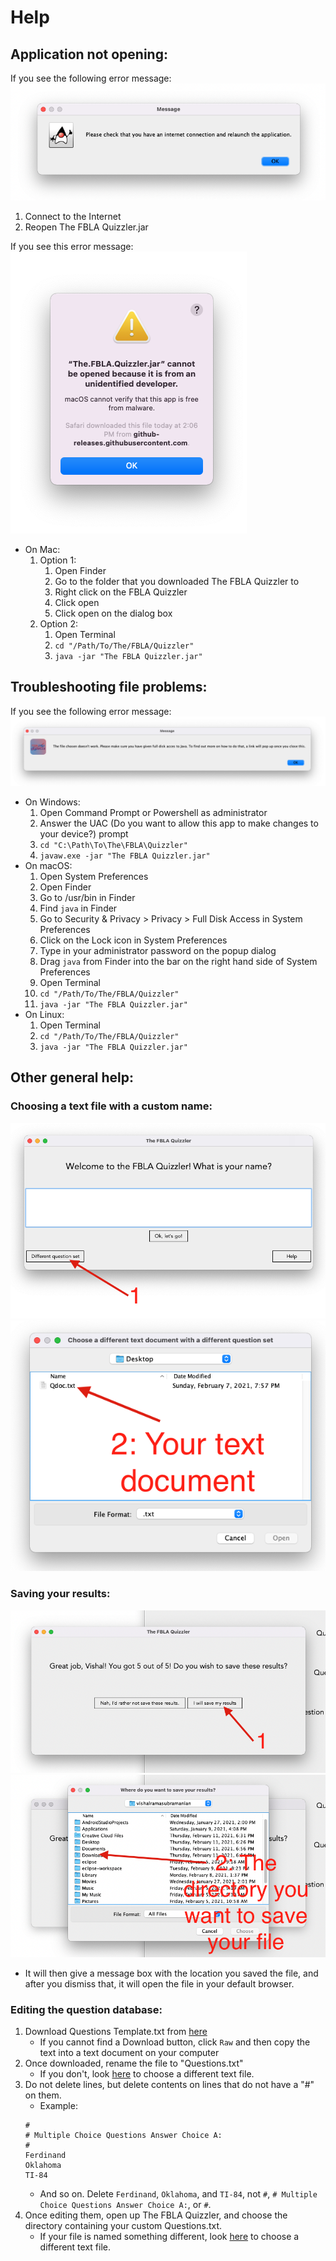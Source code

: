 # Help
## Application not opening:
If you see the following error message:
![No Internet](https://github.com/Vishram1123/The-FBLA-Quizzler/blob/main/Resources%20(README.md%20and%20Help.md)/No%20Internet.png?raw=true "No Internet")
1. Connect to the Internet
2. Reopen The FBLA Quizzler.jar

If you see this error message:
![No Permission](https://github.com/Vishram1123/The-FBLA-Quizzler/blob/main/Resources%20(README.md%20and%20Help.md)/Mac-Cannot%20be%20opened.png?raw=true "No Permission")
* On Mac:
    1. Option 1:
        1. Open Finder
        2. Go to the folder that you downloaded The FBLA Quizzler to
        3. Right click on the FBLA Quizzler
        4. Click open
        5. Click open on the dialog box
    2. Option 2:
        1. Open Terminal
        2. `cd "/Path/To/The/FBLA/Quizzler"`
        3. `java -jar "The FBLA Quizzler.jar"`
## Troubleshooting file problems:
If you see the following error message:
![File error dialog box](https://github.com/Vishram1123/The-FBLA-Quizzler/blob/main/Resources%20(README.md%20and%20Help.md)/File%20Chosen%20does%20not%20work.png?raw=true "File error dialog box")
* On Windows:
    1. Open Command Prompt or Powershell as administrator
    2. Answer the UAC (Do you want to allow this app to make changes to your device?) prompt
    3. `cd "C:\Path\To\The\FBLA\Quizzler"`
    4. `javaw.exe -jar "The FBLA Quizzler.jar"`
* On macOS:
    1. Open System Preferences
    2. Open Finder
    3. Go to /usr/bin in Finder
    4. Find `java` in Finder
    5. Go to Security & Privacy > Privacy > Full Disk Access in System Preferences
    6. Click on the Lock icon in System Preferences
    7. Type in your administrator password on the popup dialog
    8. Drag `java` from Finder into the bar on the right hand side of System Preferences
    9. Open Terminal
    10. `cd "/Path/To/The/FBLA/Quizzler"`
    11. `java -jar "The FBLA Quizzler.jar"`
* On Linux:
    1. Open Terminal
    2. `cd "/Path/To/The/FBLA/Quizzler"`
    3. `java -jar "The FBLA Quizzler.jar"`
## Other general help:
### Choosing a text file with a custom name:
![Step 1: Click Different Question Set](https://github.com/Vishram1123/The-FBLA-Quizzler/blob/main/Resources%20(README.md%20and%20Help.md)/Custom%20File%20Step%201.png?raw=true "Step 1: Click Different Question Set")
![Step 2: Choose Your File](https://github.com/Vishram1123/The-FBLA-Quizzler/blob/main/Resources%20(README.md%20and%20Help.md)/Custom%20File%20Step%202.png?raw=true "Step 2: Choose Your File")
### Saving your results:
![Step 1: Click I would like to save my results](https://github.com/Vishram1123/The-FBLA-Quizzler/blob/main/Resources%20(README.md%20and%20Help.md)/Save%20Results%20Step%201.png?raw=true "Step 1: Click I would like to save my results")
![Step 2: Choose the folder to save it in](https://github.com/Vishram1123/The-FBLA-Quizzler/blob/main/Resources%20(README.md%20and%20Help.md)/Save%20Results%20Step%202.png?raw=true "Step 2: Choose the folder to save it in")
* It will then give a message box with the location you saved the file, and after you dismiss that, it will open the file in your default browser. 
### Editing the question database:
1. Download Questions Template.txt from [here](https://github.com/Vishram1123/The-FBLA-Quizzler/blob/main/Questions%20Template.txt)
    * If you cannot find a Download button, click `Raw` and then copy the text into a text document on your computer
2. Once downloaded, rename the file to "Questions.txt" 
    * If you don't, look [here](https://github.com/Vishram1123/The-FBLA-Quizzler/blob/main/Help.md#choosing-a-text-file-with-a-custom-name) to choose a different text file. 
3. Do not delete lines, but delete contents on lines that do not have a "#" on them. 
    * Example:
    ```
    #
    # Multiple Choice Questions Answer Choice A:
    #
    Ferdinand
    Oklahoma
    TI-84
    ```
    * And so on. Delete `Ferdinand`, `Oklahoma`, and `TI-84`, not `#`, `# Multiple Choice Questions Answer Choice A:`, or `#`.
4. Once editing them, open up The FBLA Quizzler, and choose the directory containing your custom Questions.txt.
    * If your file is named something different, look [here](https://github.com/Vishram1123/The-FBLA-Quizzler/blob/main/Help.md#choosing-a-text-file-with-a-custom-name) to choose a different text file. 
